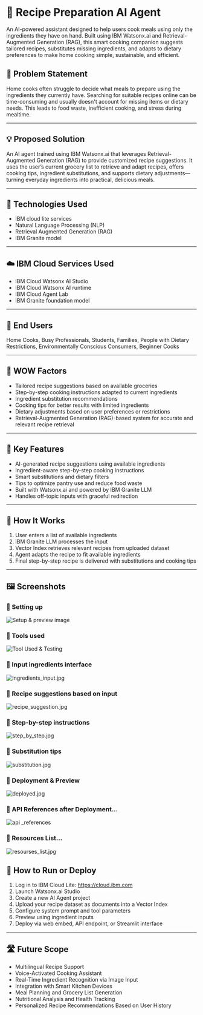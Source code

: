 # 🍲 Recipe Preparation AI Agent

An AI-powered assistant designed to help users cook meals using only the ingredients they have on hand. Built using IBM Watsonx.ai and Retrieval-Augmented Generation (RAG), this smart cooking companion suggests tailored recipes, substitutes missing ingredients, and adapts to dietary preferences to make home cooking simple, sustainable, and efficient.



## 🧩 Problem Statement

Home cooks often struggle to decide what meals to prepare using the ingredients they currently have. Searching for suitable recipes online can be time-consuming and usually doesn't account for missing items or dietary needs. This leads to food waste, inefficient cooking, and stress during mealtime.

---

## 💡 Proposed Solution

An AI agent trained using IBM Watsonx.ai that leverages Retrieval-Augmented Generation (RAG) to provide customized recipe suggestions. It uses the user’s current grocery list to retrieve and adapt recipes, offers cooking tips, ingredient substitutions, and supports dietary adjustments—turning everyday ingredients into practical, delicious meals.

---

## 🧠 Technologies Used

- IBM cloud lite services
- Natural Language Processing (NLP)
- Retrieval Augmented Generation (RAG)
- IBM Granite model

---

## ☁️ IBM Cloud Services Used


- IBM Cloud Watsonx AI Studio
- IBM Cloud Watsonx AI runtime
- IBM Cloud Agent Lab
- IBM Granite foundation model  

---

## 👥 End Users

Home Cooks, Busy Professionals, Students, Families, People with Dietary Restrictions, Environmentally Conscious Consumers, Beginner Cooks

---

## 🌟 WOW Factors

- Tailored recipe suggestions based on available groceries  
- Step-by-step cooking instructions adapted to current ingredients  
- Ingredient substitution recommendations  
- Cooking tips for better results with limited ingredients  
- Dietary adjustments based on user preferences or restrictions  
- Retrieval-Augmented Generation (RAG)-based system for accurate and relevant recipe retrieval  

---

## 🧪 Key Features

- AI-generated recipe suggestions using available ingredients  
- Ingredient-aware step-by-step cooking instructions  
- Smart substitutions and dietary filters  
- Tips to optimize pantry use and reduce food waste  
- Built with Watsonx.ai and powered by IBM Granite LLM  
- Handles off-topic inputs with graceful redirection  

---

## 🚀 How It Works

1. User enters a list of available ingredients  
2. IBM Granite LLM processes the input  
3. Vector Index retrieves relevant recipes from uploaded dataset  
4. Agent adapts the recipe to fit available ingredients  
5. Final step-by-step recipe is delivered with substitutions and cooking tips  

---

## 🖼️ Screenshots
### 🔹 Setting up
![Setup & preview image](setup.jpg)
### 🔹 Tools used
![Tool Used & Testing](tools.jpg)
### 🔹 Input ingredients interface
![ingredients_input.jpg](ingredients_input.jpg)
### 🔹 Recipe suggestions based on input
![recipe_suggestion.jpg](recipe_suggestion.jpg)
### 🔹 Step-by-step instructions
![step_by_step.jpg](step_by_step.jpg)
### 🔹 Substitution tips
![substitution.jpg](substitution.jpg)
### 🔹 Deployment & Preview
![deployed.jpg](deployed.jpg)
### 🔹 API References after Deployment...
![api _references](links.jpg)
### 🔹 Resources List...
![resourses_list.jpg](resourses_list.jpg)


## 📌 How to Run or Deploy

1. Log in to IBM Cloud Lite: https://cloud.ibm.com  
2. Launch Watsonx.ai Studio  
3. Create a new AI Agent project  
4. Upload your recipe dataset as documents into a Vector Index  
5. Configure system prompt and tool parameters  
6. Preview using ingredient inputs  
7. Deploy via web embed, API endpoint, or Streamlit interface  

---

## 🛣️ Future Scope

- Multilingual Recipe Support  
- Voice-Activated Cooking Assistant  
- Real-Time Ingredient Recognition via Image Input  
- Integration with Smart Kitchen Devices  
- Meal Planning and Grocery List Generation  
- Nutritional Analysis and Health Tracking  
- Personalized Recipe Recommendations Based on User History  



